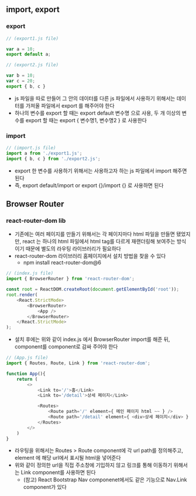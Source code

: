## import, export
### export
```js
// (export1.js file)

var a = 10;
export default a;
```
```js
// (export2.js file)

var b = 10;
var c = 20;
export { b, c }
```
- js 파일을 따로 만들어 그 안의 데이터를 다른 js 파일에서 사용하기 위해서는 데이터를 가져올 파일에서 export 를 해주어야 한다
- 하나의 변수를 export 할 때는 export default 변수명 으로 사용, 두 개 이상의 변수를 export 할 때는 export { 변수명1, 변수명2 } 로 사용한다

### import
```js
// (import.js file)
import a from './export1.js';
import { b, c } from './export2.js';
```
- export 한 변수를 사용하기 위해서는 사용하고자 하는 js 파일에서 import 해주면 된다
- 즉, export default/import or export {}/import {} 로 사용하면 된다


## Browser Router
### react-router-dom lib
- 기존에는 여러 페이지를 만들기 위해서는 각 페이지마다 html 파일을 만들면 됐었지만, react 는 하나의 html 파일에서 html tag를 다르게 재랜더링해 보여주는 방식이기 때문에 별도의 라우팅 라이브러리가 필요하다
- react-router-dom 라이브러리 홈페이지에서 설치 방법을 찾을 수 있다
    - npm install react-router-dom@6

```js
// (index.js file)
import { BrowserRouter } from 'react-router-dom';

const root = ReactDOM.createRoot(document.getElementById('root'));
root.render(
    <React.StrictMode>
        <BrowserRouter>
            <App />
        </BrowserRouter>
    </React.StrictMode>
);
```
- 설치 후에는 위와 같이 index.js 에서 BrowserRouter import를 해준 뒤, <App /> component를 <BrowserRouter> component로 감싸 주어야 한다

```js
// (App.js file)
import { Routes, Route, Link } from 'react-router-dom';

function App(){
    return (
        <>
            <Link to='/'>홈</Link>
            <Link to='/detail'>상세 페이지</Link>

            <Routes>
                <Route path='/' element={ 메인 페이지 html ~~ } />
                <Route path='/detail' element={ <div>상세 페이지</div> } />
            </Routes>
        </>
    )
}
```
- 라우팅을 위해서는 Routes > Route component에 각 url path를 정의해주고, element 에 해당 url에서 표시될 html을 넣어준다
- 위와 같이 정의한 url을 직접 주소창에 기입하지 않고 링크를 통해 이동하기 위해서는 Link component를 사용하면 된다
    - (참고) React Bootstrap Nav componenet에서도 같은 기능으로 Nav.Link component가 있다




